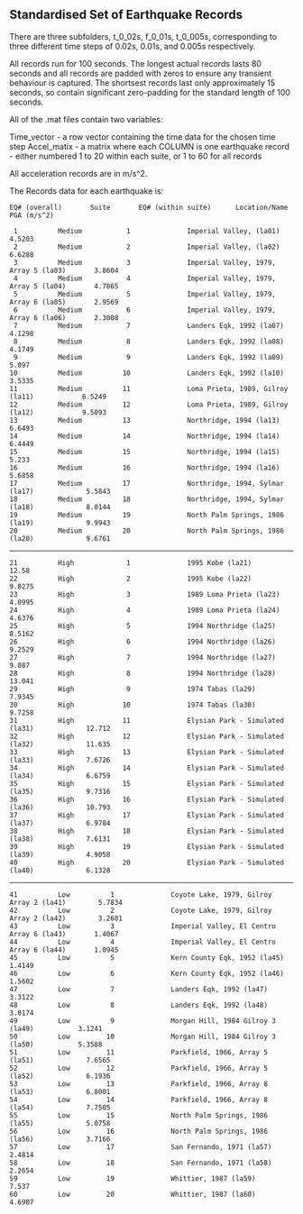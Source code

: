 ## Standardised Set of Earthquake Records

There are three subfolders, t_0_02s, f_0_01s, t_0_005s, corresponding to three different time steps of 0.02s, 0.01s, and 0.005s respectively.

All records run for 100 seconds. The longest actual records lasts 80 seconds and all records are padded with zeros to ensure any transient behaviour is captured.
The shortsest records last only approximately 15 seconds, so contain significant zero-padding for the standard length of 100 seconds.

All of the .mat files contain two variables:

Time_vector  -  a row vector containing the time data for the chosen time step
Accel_matix  -  a matrix where each COLUMN is one earthquake record - either numbered 1 to 20 within each suite, or 1 to 60 for all records

All acceleration records are in m/s^2.

The Records data for each earthquake is:


    EQ# (overall) 		Suite		EQ# (within suite)		Location/Name					PGA (m/s^2)
	
     1			Medium		     1				Imperial Valley, (la01)    			4.5203
     2			Medium		     2				Imperial Valley, (la02)     			6.6288
     3			Medium		     3 				Imperial Valley, 1979, Array 5 (la03)     	3.8604
     4			Medium		     4				Imperial Valley, 1979, Array 5 (la04)     	4.7865
     5			Medium		     5				Imperial Valley, 1979, Array 6 (la05)     	2.9569
     6			Medium		     6 				Imperial Valley, 1979, Array 6 (la06)     	2.3008
     7			Medium		     7				Landers Eqk, 1992 (la07)     			4.1298
     8			Medium		     8				Landers Eqk, 1992 (la08)     			4.1749
     9			Medium		     9				Landers Eqk, 1992 (la09)     			5.097
    10			Medium		    10				Landers Eqk, 1992 (la10)     			3.5335
    11			Medium		    11				Loma Prieta, 1989, Gilroy (la11)     		6.5249
    12			Medium		    12				Loma Prieta, 1989, Gilroy (la12)     		9.5093
    13			Medium		    13				Northridge, 1994 (la13)     			6.6493
    14			Medium		    14				Northridge, 1994 (la14)     			6.4449
    15			Medium		    15				Northridge, 1994 (la15)     			5.233
    16			Medium		    16				Northridge, 1994 (la16)     			5.6858
    17			Medium		    17				Northridge, 1994, Sylmar (la17)     		5.5843
    18 			Medium		    18				Northridge, 1994, Sylmar (la18)     		8.0144
    19			Medium		    19				North Palm Springs, 1986 (la19)     		9.9943
    20			Medium 		    20				North Palm Springs, 1986 (la20)     		9.6761
------------------------------------------------------------------------------------------------------------------------------
    21			High 		     1				1995 Kobe (la21)     				12.58
    22			High 		     2				1995 Kobe (la22)     				9.0275
    23			High 		     3				1989 Loma Prieta (la23)     			4.0995
    24			High 		     4				1989 Loma Prieta (la24)     			4.6376
    25			High 		     5				1994 Northridge (la25)     			8.5162
    26			High 		     6				1994 Northridge (la26)     			9.2529
    27			High 		     7				1994 Northridge (la27)     			9.087
    28			High 		     8				1994 Northridge (la28)     			13.041
    29			High		     9				1974 Tabas (la29)     				7.9345
    30			High		    10				1974 Tabas (la30)     				9.7258
    31			High		    11				Elysian Park - Simulated (la31)     		12.712
    32			High		    12				Elysian Park - Simulated (la32)     		11.635
    33			High		    13				Elysian Park - Simulated (la33)     		7.6726
    34			High		    14				Elysian Park - Simulated (la34)     		6.6759
    35			High		    15				Elysian Park - Simulated (la35)     		9.7316
    36			High		    16				Elysian Park - Simulated (la36)     		10.793
    37			High		    17				Elysian Park - Simulated (la37)     		6.9784
    38			High		    18				Elysian Park - Simulated (la38)     		7.6131
    39			High		    19				Elysian Park - Simulated (la39)     		4.9058
    40			High		    20				Elysian Park - Simulated (la40)     		6.1328
------------------------------------------------------------------------------------------------------------------------------
    41			Low		     1				Coyote Lake, 1979, Gilroy Array 2 (la41)     	5.7834
    42			Low		     2				Coyote Lake, 1979, Gilroy Array 2 (la42)     	3.2681
    43			Low		     3 				Imperial Valley, El Centro Array 6 (la43)     	1.4067
    44			Low		     4				Imperial Valley, El Centro Array 6 (la44)     	1.0945
    45			Low		     5				Kern County Eqk, 1952 (la45)     		1.4149
    46			Low		     6				Kern County Eqk, 1952 (la46)     		1.5602
    47			Low		     7				Landers Eqk, 1992 (la47)     			3.3122
    48			Low		     8				Landers Eqk, 1992 (la48)     			3.0174
    49			Low		     9				Morgan Hill, 1984 Gilroy 3 (la49)     		3.1241
    50			Low		    10				Morgan Hill, 1984 Gilroy 3 (la50)     		5.3588
    51			Low		    11				Parkfield, 1966, Array 5 (la51)     		7.6565
    52			Low		    12				Parkfield, 1966, Array 5 (la52)     		6.1936
    53			Low		    13				Parkfield, 1966, Array 8 (la53)     		6.8001
    54			Low		    14				Parkfield, 1966, Array 8 (la54)     		7.7505
    55			Low		    15				North Palm Springs, 1986 (la55)     		5.0758
    56			Low		    16				North Palm Springs, 1986 (la56)     		3.7166
    57			Low		    17				San Fernando, 1971 (la57)     			2.4814
    58			Low		    18				San Fernando, 1971 (la58)     			2.2654
    59			Low		    19				Whittier, 1987 (la59)     			7.537
    60			Low		    20				Whittier, 1987 (la60)     			4.6907
